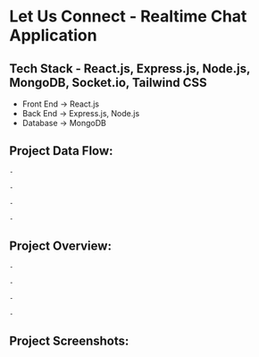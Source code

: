 # Let Us Connect - Realtime Chat Application

## Tech Stack - React.js, Express.js, Node.js, MongoDB, Socket.io, Tailwind CSS

- Front End -> React.js
- Back End -> Express.js, Node.js
- Database -> MongoDB

## Project Data Flow:
    
    -

    - 

    - 

    -

## Project Overview:

    - 

    -

    - 

    -

## Project Screenshots: